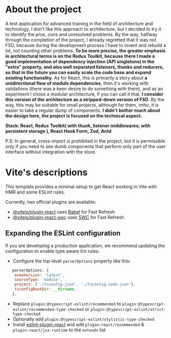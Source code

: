 # About the project

A test application for advanced training in the field of architecture and technology. I don't like this approach to architecture, but I decided to try it to identify the pros, cons and unresolved problems. By the way, halfway through the completion of the project, I already regretted that it was not FSD, because during the development process I have to invent and rebuild a lot, not counting other problems. **To be more precise, the greater emphasis in architectural terms is on the Redux Toolkit, because there I made a good implementation of dependency injection (API singletons) in the "extra" property, and also well separated listeners, thunks and reducers, so that in the future you can easily scale the code base and expand existing functionality.** As for React, this is primarily a story about **a unidirectional flow of module dependencies**, then it's working with validations (there was a keen desire to do something with them), and as an experiment I chose a modular architecture, if you can call it that. **I consider this version of the architecture as a stripped-down version of FSD**. By the way, this may be suitable for small projects, although for them, imho, it is easier to take a regular dump of components. **I didn't bother much about the design here, the project is focused on the technical aspect.**

**Stack: React, Redux Toolkit( with thunk, listener middlewares; with persistent storage ), React Hook Form, Zod, Antd**

P.S: In general, cross-import is prohibited in the project, but it is permissible only if you need to see dumb components that perform only part of the user interface without integration with the store.

# Vite's descriptions

This template provides a minimal setup to get React working in Vite with HMR and some ESLint rules.

Currently, two official plugins are available:

- [@vitejs/plugin-react](https://github.com/vitejs/vite-plugin-react/blob/main/packages/plugin-react/README.md) uses [Babel](https://babeljs.io/) for Fast Refresh
- [@vitejs/plugin-react-swc](https://github.com/vitejs/vite-plugin-react-swc) uses [SWC](https://swc.rs/) for Fast Refresh

## Expanding the ESLint configuration

If you are developing a production application, we recommend updating the configuration to enable type aware lint rules:

- Configure the top-level `parserOptions` property like this:

```js
   parserOptions: {
    ecmaVersion: 'latest',
    sourceType: 'module',
    project: ['./tsconfig.json', './tsconfig.node.json'],
    tsconfigRootDir: __dirname,
   },
```

- Replace `plugin:@typescript-eslint/recommended` to `plugin:@typescript-eslint/recommended-type-checked` or `plugin:@typescript-eslint/strict-type-checked`
- Optionally add `plugin:@typescript-eslint/stylistic-type-checked`
- Install [eslint-plugin-react](https://github.com/jsx-eslint/eslint-plugin-react) and add `plugin:react/recommended` & `plugin:react/jsx-runtime` to the `extends` list
